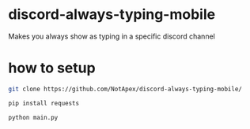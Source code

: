# discord-always-typing-mobile
Makes you always show as typing in a specific discord channel

# how to setup
```bash
git clone https://github.com/NotApex/discord-always-typing-mobile/
```

```bash
pip install requests
```

```bash
python main.py
```
